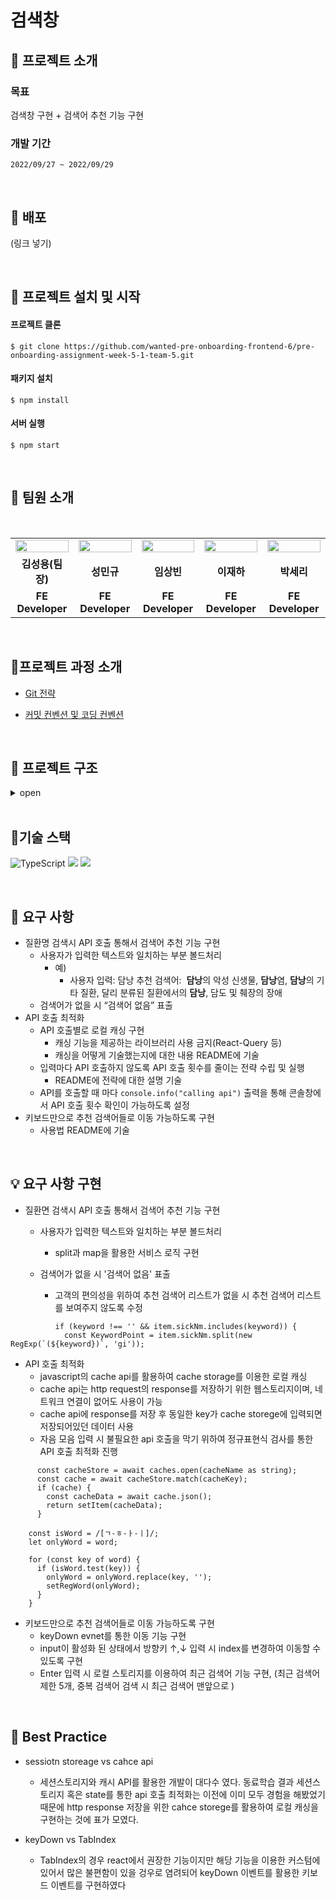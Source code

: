 # 검색창

## 📌 프로젝트 소개

### 목표
검색창 구현 + 검색어 추천 기능 구현

### 개발 기간
`2022/09/27 ~ 2022/09/29`

<br/>

## 📌 배포

(링크 넣기)

<br />

## 📌 프로젝트 설치 및 시작

#### 프로젝트 클론

```shell
$ git clone https://github.com/wanted-pre-onboarding-frontend-6/pre-onboarding-assignment-week-5-1-team-5.git
```

#### 패키지 설치

```shell
$ npm install
```

#### 서버 실행

```shell
$ npm start
```

<br/>

## 📌 팀원 소개

<br/>

<table align="center">
<tr >
<td align="center"><a href="https://github.com/LoggingCo"><img  src="https://avatars.githubusercontent.com/LoggingCo" width="100%"  height="50%"/></a></td>
<td align="center"><a href="https://github.com/sming0112"><img src="https://avatars.githubusercontent.com/sming0112" width="100%"  height="50%"/></a></td>
<td align="center"><a href="https://github.com/YSBINN"><img src="https://avatars.githubusercontent.com/YSBINN" width="100%" height="50%" /></a></td>
<td align="center"><a href="https://github.com/Leejha"><img src="https://avatars.githubusercontent.com/Leejha" width="100%"  height="50%"/></a></td>
<td align="center"><a href="https://github.com/seriparkdev"><img src="https://avatars.githubusercontent.com/seriparkdev" width="100%"  height="50%"/></a></td>
</tr>
<tr>
<td align="center"><b>김성용(팀장)</b></td>
<td align="center"><b>성민규</b></td>
<td align="center"><b>임상빈</b></td>
<td align="center"><b>이재하</b></td>
<td align="center"><b>박세리</b></td>
</tr>
<tr>
<td align="center"><b>FE Developer</b></td>
<td align="center"><b>FE Developer</b></td>
<td align="center"><b>FE Developer</b></td>
<td align="center"><b>FE Developer</b></td>
<td align="center"><b>FE Developer</b></td>
</tr>
</table>

<br/>

## 📌프로젝트 과정 소개

- [Git 전략](https://github.com/wanted-pre-onboarding-frontend-6/Assign-1/wiki/Git-%EC%A0%84%EB%9E%B5)

- [커밋 컨벤션 및 코딩 컨벤션](https://github.com/wanted-pre-onboarding-frontend-6/Assign-1/wiki/%EC%BB%A4%EB%B0%8B-%EC%BB%A8%EB%B2%A4%EC%85%98-%EB%B0%8F-%EC%BD%94%EB%94%A9-%EC%BB%A8%EB%B2%A4%EC%85%98)


<br/>

## 📌 프로젝트 구조

<details>
<summary>open</summary>

```
├─apis
│  └─sick
├─hooks
├─pages
│  └─home
│      ├─components
│      │  ├─Banner
│      │  ├─Preview
│      │  └─Search
│      └─hooks
├─repository
├─styles
├─types
│  ├─api
│  └─style
└─__test__
```

</details>

<br/>

## 📌기술 스택
 
![TypeScript](https://img.shields.io/badge/typescript-%23007ACC.svg?style=for-the-badge&logo=typescript&logoColor=white) 
![](https://img.shields.io/badge/React-20232A?style=for-the-badge&logo=react&logoColor=61DAFB) 
![](https://img.shields.io/badge/styled--components-DB7093?style=for-the-badge&logo=styled-components&logoColor=white)

<br/>

## 📌 요구 사항
- 질환명 검색시 API 호출 통해서 검색어 추천 기능 구현
    - 사용자가 입력한 텍스트와 일치하는 부분 볼드처리
        - 예)
            - 사용자 입력: 담낭
            추천 검색어:  **담낭**의 악성 신생물, **담낭**염, **담낭**의 기타 질환, 달리 분류된 질환에서의 **담낭**, 담도 및 췌장의 장애
    - 검색어가 없을 시 “검색어 없음” 표출
- API 호출 최적화
    - API 호출별로 로컬 캐싱 구현
        - 캐싱 기능을 제공하는 라이브러리 사용 금지(React-Query 등)
        - 캐싱을 어떻게 기술했는지에 대한 내용 README에 기술
    - 입력마다 API 호출하지 않도록 API 호출 횟수를 줄이는 전략 수립 및 실행
        - README에 전략에 대한 설명 기술
    - API를 호출할 때 마다 `console.info("calling api")` 출력을 통해 콘솔창에서 API 호출 횟수 확인이 가능하도록 설정
- 키보드만으로 추천 검색어들로 이동 가능하도록 구현
    - 사용법 README에 기술

<br/>

## 💡 요구 사항 구현

- 질환면 검색시 API 호출 통해서 검색어 추천 기능 구현
    - 사용자가 입력한 텍스트와 일치하는 부분 볼드처리
        - split과 map을 활용한 서비스 로직 구현
        
    - 검색어가 없을 시 '검색어 없음' 표출
        - 고객의 편의성을 위하여 추천 검색어 리스트가 없을 시 추천 검색어 리스트를 보여주지 않도록 수정
```
          if (keyword !== '' && item.sickNm.includes(keyword)) {
            const KeywordPoint = item.sickNm.split(new RegExp(`(${keyword})`, 'gi'));
```


- API 호출 최적화
    - javascript의 cache api를 활용하여 cache storage를 이용한 로컬 캐싱
    - cache api는 http request의 response를 저장하기 위한 웹스토리지이며, 네트워크 연결이 없어도 사용이 가능
    - cache api에 response를 저장 후 동일한 key가 cache storege에 입력되면 저장되어있던 데이터 사용
    - 자음 모음 입력 시 불필요한 api 호출을 막기 위하여 정규표현식 검사를 통한 API 호출 최적화 진행
     
```
      const cacheStore = await caches.open(cacheName as string);
      const cache = await cacheStore.match(cacheKey);
      if (cache) {
        const cacheData = await cache.json();
        return setItem(cacheData);
      }
```     
```
    const isWord = /[ㄱ-ㅎ-ㅏ-ㅣ]/;
    let onlyWord = word;

    for (const key of word) {
      if (isWord.test(key)) {
        onlyWord = onlyWord.replace(key, '');
        setRegWord(onlyWord);
      }
    }
```

- 키보드만으로 추천 검색어들로 이동 가능하도록 구현
    - keyDown evnet를 통한 이동 기능 구현
    - input이 활성화 된 상태에서 방향키 ↑,↓ 입력 시 index를 변경하여 이동할 수 있도록 구현
    - Enter 입력 시 로컬 스토리지를 이용하여 최근 검색어 기능 구현, (최근 검색어 제한 5개, 중복 검색어 검색 시 최근 검색어 맨앞으로 )


<br/>

## 📌 Best Practice
- sessiotn storeage vs cahce api
    - 세션스토리지와 캐시 API를 활용한 개발이 대다수 였다. 동료학습 결과 세션스토리지 혹은 state를 통한 api 호출 최적화는 이전에 이미 모두 경험을 해봤었기 때문에
    http response 저장을 위한 cahce storege를 활용하여 로컬 캐싱을 구현하는 것에 표가 모였다. 

- keyDown vs TabIndex
    - TabIndex의 경우 react에서 권장한 기능이지만 해당 기능을 이용한 커스텀에 있어서 많은 불편함이 있을 겅우로 염려되어 keyDown 이벤트를 활용한 키보드 이벤트를 구현하였다

<br/>




